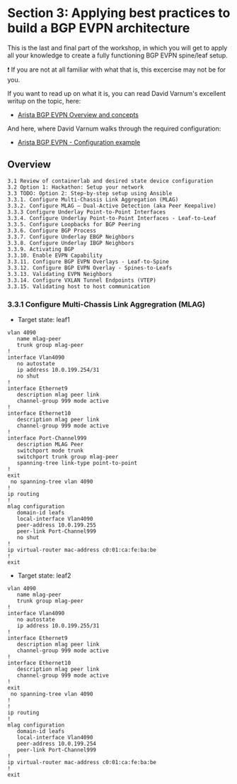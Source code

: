 # Section 3: Applying best practices to build a BGP EVPN architecture
This is the last and final part of the workshop, in which you will get to apply all your knowledge to create a fully functioning BGP EVPN spine/leaf setup.

:exclamation: If you are not at all familiar with what that is, this excercise may not be for you.

If you want to read up on what it is, you can read David Varnum's excellent writup on the topic, here:
* [Arista BGP EVPN Overview and concepts](https://overlaid.net/2018/08/27/arista-bgp-evpn-overview-and-concepts/)

And here, where David Varnum walks through the required configuration:
* [Arista BGP EVPN - Configuration example](https://overlaid.net/2019/01/27/arista-bgp-evpn-configuration-example/)

## Overview
```
3.1 Review of containerlab and desired state device configuration
3.2 Option 1: Hackathon: Setup your network
3.3 TODO: Option 2: Step-by-step setup using Ansible
3.3.1. Configure Multi-Chassis Link Aggregation (MLAG)
3.3.2. Configure MLAG – Dual-Active Detection (aka Peer Keepalive)
3.3.3 Configure Underlay Point-to-Point Interfaces
3.3.4. Configure Underlay Point-to-Point Interfaces - Leaf-to-Leaf
3.3.5. Configure Loopbacks for BGP Peering
3.3.6. Configure BGP Process
3.3.7. Configure Underlay EBGP Neighbors
3.3.8. Configure Underlay IBGP Neighbors
3.3.9. Activating BGP
3.3.10. Enable EVPN Capability
3.3.11. Configure BGP EVPN Overlays - Leaf-to-Spine
3.3.12. Configure BGP EVPN Overlay - Spines-to-Leafs
3.3.13. Validating EVPN Neighbors
3.3.14. Configure VXLAN Tunnel Endpoints (VTEP)
3.3.15. Validating host to host communication
```


### 3.3.1 Configure Multi-Chassis Link Aggregration (MLAG)

* Target state: leaf1
```
vlan 4090
   name mlag-peer
   trunk group mlag-peer
!
interface Vlan4090
   no autostate
   ip address 10.0.199.254/31
   no shut
!
interface Ethernet9
   description mlag peer link
   channel-group 999 mode active
!
interface Ethernet10
   description mlag peer link
   channel-group 999 mode active
!
interface Port-Channel999
   description MLAG Peer
   switchport mode trunk
   switchport trunk group mlag-peer
   spanning-tree link-type point-to-point
!
exit
 no spanning-tree vlan 4090
!
ip routing
!
mlag configuration					      
   domain-id leafs					      
   local-interface Vlan4090				      
   peer-address 10.0.199.255				      
   peer-link Port-Channel999				      
   no shut
!
ip virtual-router mac-address c0:01:ca:fe:ba:be
!
exit
```

* Target state: leaf2
```
vlan 4090
   name mlag-peer
   trunk group mlag-peer
!
interface Vlan4090
   no autostate
   ip address 10.0.199.255/31
!
interface Ethernet9
   description mlag peer link
   channel-group 999 mode active
!
interface Ethernet10
   description mlag peer link
   channel-group 999 mode active
!
exit
 no spanning-tree vlan 4090
!
!
ip routing
!
mlag configuration
   domain-id leafs
   local-interface Vlan4090
   peer-address 10.0.199.254
   peer-link Port-Channel999
!
ip virtual-router mac-address c0:01:ca:fe:ba:be
!
exit
```






